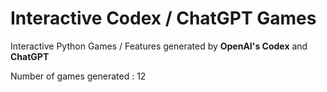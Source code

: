 # Interactive Codex / ChatGPT Games

Interactive Python Games / Features generated by __OpenAI's Codex__ and __ChatGPT__

Number of games generated : 12
